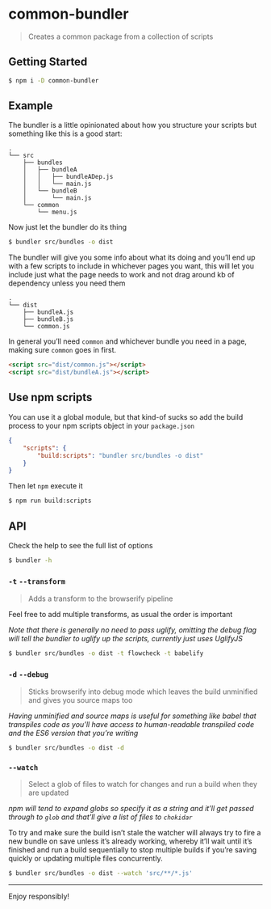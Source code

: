 
# common-bundler

> Creates a common package from a collection of scripts

## Getting Started

```sh
$ npm i -D common-bundler
```

## Example

The bundler is a little opinionated about how you structure your scripts but something like this is a good start:

```
.
└── src
    ├── bundles
    │   ├── bundleA
    │   │   ├── bundleADep.js
    │   │   └── main.js
    │   └── bundleB
    │       └── main.js
    └── common
        └── menu.js
```

Now just let the bundler do its thing

```sh
$ bundler src/bundles -o dist
```

The bundler will give you some info about what its doing and you’ll end up with a few scripts to include in whichever pages you want, this will let you include just what the page needs to work and not drag around kb of dependency unless you need them

```
.
└── dist
    ├── bundleA.js
    ├── bundleB.js
    └── common.js
```

In general you’ll need `common` and whichever bundle you need in a page, making sure `common` goes in first.

```html
<script src="dist/common.js"></script>
<script src="dist/bundleA.js"></script>
```

## Use npm scripts

You can use it a global module, but that kind-of sucks so add the build process to your npm scripts object in your `package.json`

```json
{
    "scripts": {
        "build:scripts": "bundler src/bundles -o dist"
    }
}
```

Then let `npm` execute it

```sh
$ npm run build:scripts
```

## API

Check the help to see the full list of options

```sh
$ bundler -h
```

### `-t` `--transform`

> Adds a transform to the browserify pipeline

Feel free to add multiple transforms, as usual the order is important

_Note that there is generally no need to pass uglify, omitting the debug flag will tell the bundler to uglify up the scripts, currently just uses UglifyJS_

```sh
$ bundler src/bundles -o dist -t flowcheck -t babelify
```

### `-d` `--debug`

> Sticks browserify into debug mode which leaves the build unminified and gives you source maps too

_Having unminified and source maps is useful for something like babel that transpiles code as you’ll have access to human-readable transpiled code and the ES6 version that you’re writing_

```sh
$ bundler src/bundles -o dist -d
```

### `--watch`

> Select a glob of files to watch for changes and run a build when they are updated

_npm will tend to expand globs so specify it as a string and it’ll get passed through to `glob` and that’ll give a list of files to `chokidar`_

To try and make sure the build isn’t stale the watcher will always try to fire a new bundle on save unless it’s already working, whereby it’ll wait until it’s finished and run a build sequentially to stop multiple builds if you’re saving quickly or updating multiple files concurrently.

```sh
$ bundler src/bundles -o dist --watch 'src/**/*.js'
```

---

Enjoy responsibly!
